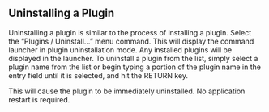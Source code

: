 ## Uninstalling a Plugin

Uninstalling a plugin is similar to the process of installing a plugin. Select the “Plugins / Uninstall…” menu command. This will display the command launcher in plugin uninstallation mode. Any installed plugins will be displayed in the launcher. To uninstall a plugin from the list, simply select a plugin name from the list or begin typing a portion of the plugin name in the entry field until it is selected, and hit the RETURN key.

This will cause the plugin to be immediately uninstalled. No application restart is required.
